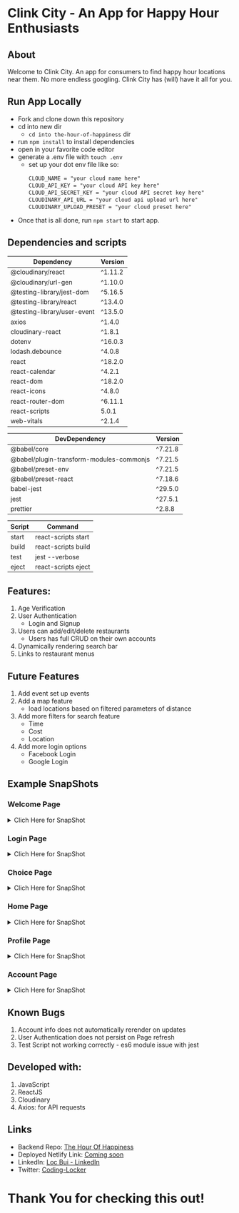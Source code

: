 # Clink City - An App for Happy Hour Enthusiasts

## About

Welcome to Clink City. An app for consumers to find happy hour locations near them. No more endless googling. Clink City has (will) have it all for you. 


## Run App Locally

* Fork and clone down this repository
* cd into new dir
    * `cd into the-hour-of-happiness` dir
* run `npm install` to install dependencies
* open in your favorite code editor
* generate a .env file with `touch .env`
    * set up your dot env file like so:
        ```
        CLOUD_NAME = "your cloud name here"
        CLOUD_API_KEY = "your cloud API key here"
        CLOUD_API_SECRET_KEY = "your cloud API secret key here"
        CLOUDINARY_API_URL = "your cloud api upload url here"
        CLOUDINARY_UPLOAD_PRESET = "your cloud preset here"
        ```
* Once that is all done, run `npm start` to start app.

## Dependencies and scripts

| Dependency                 | Version   |
| -------------------------- | --------- |
| @cloudinary/react          | ^1.11.2   |
| @cloudinary/url-gen        | ^1.10.0   |
| @testing-library/jest-dom  | ^5.16.5   |
| @testing-library/react     | ^13.4.0   |
| @testing-library/user-event| ^13.5.0   |
| axios                      | ^1.4.0    |
| cloudinary-react           | ^1.8.1    |
| dotenv                     | ^16.0.3   |
| lodash.debounce            | ^4.0.8    |
| react                      | ^18.2.0   |
| react-calendar             | ^4.2.1    |
| react-dom                  | ^18.2.0   |
| react-icons                | ^4.8.0    |
| react-router-dom           | ^6.11.1   |
| react-scripts              | 5.0.1     |
| web-vitals                 | ^2.1.4    |

| DevDependency                       | Version    |
| ---------------------------------- | ---------- |
| @babel/core                        | ^7.21.8    |
| @babel/plugin-transform-modules-commonjs| ^7.21.5|
| @babel/preset-env                   | ^7.21.5    |
| @babel/preset-react                 | ^7.18.6    |
| babel-jest                         | ^29.5.0    |
| jest                               | ^27.5.1    |
| prettier                           | ^2.8.8     |

| Script   | Command               |
| -------- | --------------------- |
| start    | react-scripts start   |
| build    | react-scripts build   |
| test     | jest --verbose        |
| eject    | react-scripts eject   |



## Features:
1. Age Verification
2. User Authentication
    * Login and Signup
3. Users can add/edit/delete restaurants
    * Users has full CRUD on their own accounts
4. Dynamically rendering search bar
5. Links to restaurant menus

## Future Features 
1. Add event set up events
2. Add a map feature
    * load locations based on filtered parameters of distance
3. Add more filters for search feature
    * Time
    * Cost
    * Location
4. Add more login options
    * Facebook Login
    * Google Login

## Example SnapShots
### Welcome Page
<details>

<summary>Clich Here for SnapShot</summary>
<img src="./the-hour-of-happiness/src/pages/components/img/Welcome-page.png" alt=""/>
</details>

### Login Page
<details>

<summary>Clich Here for SnapShot</summary>
<img src="./the-hour-of-happiness/src/pages/components/img/login-auth.png" alt=""/>
</details>

### Choice Page

<details>

<summary>Clich Here for SnapShot</summary>
<img src="./the-hour-of-happiness/src/pages/components/img/choice-paige.png" alt=""/>
</details>

### Home Page

<details>

<summary>Clich Here for SnapShot</summary>
<img src="./the-hour-of-happiness/src/pages/components/img/home-page.png" alt=""/>
</details>

###  Profile Page

<details>

<summary>Clich Here for SnapShot</summary>
<img src="./the-hour-of-happiness/src/pages/components/img/profile-page.png" alt=""/>
</details>

### Account Page

<details>

<summary>Clich Here for SnapShot</summary>
<img src="./the-hour-of-happiness/src/pages/components/img/account-page.png" alt=""/>
</details>




## Known Bugs
1. Account info does not automatically rerender on updates
2. User Authentication does not persist on Page refresh
3. Test Script not working correctly - es6 module issue with jest

## Developed with:

1. JavaScript
2. ReactJS
3. Cloudinary
4. Axios: for API requests

## Links

* Backend Repo: [The Hour Of Happiness](https://github.com/locb65/The-Hour-of-Happiness-Backend)
* Deployed Netlify Link: [Coming soon]()
* LinkedIn: [Loc Bui - LinkedIn](https://www.linkedin.com/in/loc-bui-b574ba128/)
* Twitter: [Coding-Locker](https://twitter.com/coding_locker)

# Thank You for checking this out!
